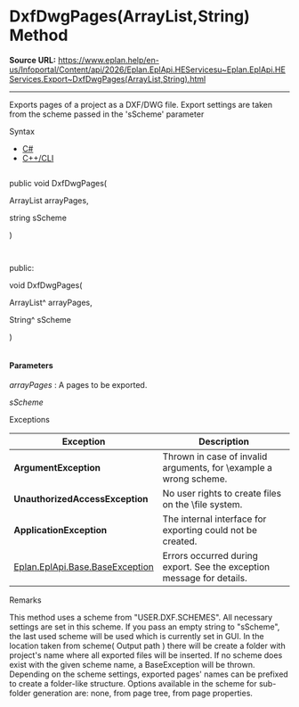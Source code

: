 # DxfDwgPages(ArrayList,String) Method

**Source URL:** https://www.eplan.help/en-us/Infoportal/Content/api/2026/Eplan.EplApi.HEServicesu~Eplan.EplApi.HEServices.Export~DxfDwgPages(ArrayList,String).html

---

Exports pages of a project as a DXF/DWG file. Export settings are taken from the scheme passed in the 'sScheme' parameter

Syntax

- [C#](#i-syntax-CS)
- [C++/CLI](#i-syntax-CPP2005)

```
```
public void DxfDwgPages( 

   ArrayList arrayPages,

   string sScheme

)
```
```

```
```
public:

void DxfDwgPages( 

   ArrayList^ arrayPages,

   String^ sScheme

)
```
```

#### Parameters

*arrayPages*
:   A pages to be exported.

*sScheme*

Exceptions

| Exception | Description |
| --- | --- |
| **ArgumentException** | Thrown in case of invalid arguments, for \example a wrong scheme. |
| **UnauthorizedAccessException** | No user rights to create files on the \file system. |
| **ApplicationException** | The internal interface for exporting could not be created. |
| [Eplan.EplApi.Base.BaseException](Eplan.EplApi.Baseu~Eplan.EplApi.Base.BaseException.html) | Errors occurred during export. See the exception message for details. |

Remarks

This method uses a scheme from "USER.DXF.SCHEMES". All necessary settings are set in this scheme. If you pass an empty string to "sScheme", the last used scheme will be used which is currently set in GUI. In the location taken from scheme( Output path ) there will be create a folder with project's name where all exported files will be inserted. If no scheme does exist with the given scheme name, a BaseException will be thrown. Depending on the scheme settings, exported pages' names can be prefixed to create a folder-like structure. Options available in the scheme for sub-folder generation are: none, from page tree, from page properties.
